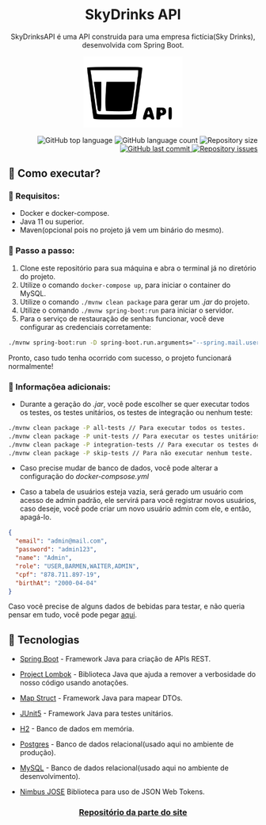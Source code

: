 <h1 align="center">SkyDrinks API</h1>

<p align="center">
    SkyDrinksAPI é uma API construida para uma empresa fictícia(Sky Drinks), desenvolvida com Spring Boot.   
</p>

<p align="center">
    <img width="200" src="./SkyDrinksAPI.png" />
</p>

<p align="right">
  <img alt="GitHub top language" src="https://img.shields.io/github/languages/top/SkyG0D/sky-drinks-api.svg" />
  
  <img alt="GitHub language count" src="https://img.shields.io/github/languages/count/SkyG0D/sky-drinks-api.svg" />
  
  <img alt="Repository size" src="https://img.shields.io/github/repo-size/SkyG0D/sky-drinks-api.svg" />

  <a href="https://github.com/SkyG0D/sky-drinks-api/commits/main">
    <img alt="GitHub last commit" src="https://img.shields.io/github/last-commit/SkyG0D/sky-drinks-api.svg" />
  </a>
  
  <a href="https://github.com/SkyG0D/sky-drinks-api/issues">
    <img alt="Repository issues" src="https://img.shields.io/github/issues/SkyG0D/sky-drinks-api.svg" />
  </a>
</p>

## :wrench: Como executar?

### :mag_right: Requisitos:

* Docker e docker-compose.
* Java 11 ou superior.
* Maven(opcional pois no projeto já vem um binário do mesmo).

### :athletic_shoe: Passo a passo:

1. Clone este repositório para sua máquina e abra o terminal já no diretório do projeto. 
2. Utilize o comando `docker-compose up`, para iniciar o container do MySQL.
3. Utilize o comando `./mvnw clean package` para gerar um *.jar* do projeto.
4. Utilize o comando `./mvnw spring-boot:run` para iniciar o servidor.
5. Para o serviço de restauração de senhas funcionar, você deve configurar as credenciais corretamente:

```bash
./mvnw spring-boot:run -D spring-boot.run.arguments="--spring.mail.username=SEU_USERNAME --spring.mail.password=SUA_SENHA"
```

Pronto, caso tudo tenha ocorrido com sucesso, o projeto funcionará normalmente!

### :paperclip: Informaçõea adicionais:

* Durante a geração do *.jar*, você pode escolher se quer executar todos os testes, os testes unitários, os testes de integração ou nenhum teste:

```bash
./mvnw clean package -P all-tests // Para executar todos os testes.
./mvnw clean package -P unit-tests // Para executar os testes unitários.
./mvnw clean package -P integration-tests // Para executar os testes de integração. 
./mvnw clean package -P skip-tests // Para não executar nenhum teste.
```

* Caso precise mudar de banco de dados, você pode alterar a configuração do *docker-compsose.yml*

* Caso a tabela de usuários esteja vazia, será gerado um usuário com acesso de admin padrão, ele servirá para você registrar novos usuários, caso deseje, você pode criar um novo usuário admin com ele, e então, apagá-lo.

```json
{
  "email": "admin@mail.com",
  "password": "admin123",
  "name": "Admin",
  "role": "USER,BARMEN,WAITER,ADMIN",
  "cpf": "878.711.897-19",
  "birthAt": "2000-04-04"
}
```

Caso você precise de alguns dados de bebidas para testar, e não queria pensar em tudo, você pode pegar [aqui](https://github.com/SkyG0D/sky-drinks-api/releases/tag/v1.0.0).

## :rocket: Tecnologias

* [Spring Boot](https://spring.io/projects/spring-boot) - Framework Java para criação de APIs REST.

* [Project Lombok](https://projectlombok.org/) - Biblioteca Java que ajuda a remover a verbosidade do nosso código usando anotações.

* [Map Struct](https://mapstruct.org/) - Framework Java para mapear DTOs.

* [JUnit5](https://junit.org/junit5/) - Framework Java para testes unitários.

* [H2](http://www.h2database.com/html/features.html) - Banco de dados em memória.

* [Postgres](https://www.postgresql.org/) - Banco de dados relacional(usado aqui no ambiente de produção).

* [MySQL](https://www.mysql.com/) - Banco de dados relacional(usado aqui no ambiente de desenvolvimento).

* [Nimbus JOSE](https://mvnrepository.com/artifact/com.nimbusds/nimbus-jose-jwt) Biblioteca para uso de JSON Web Tokens.

<h3 align="center">
    <a href="https://github.com/SkyG0D/sky-drinks-ui">Repositório da parte do site</a>
</h3>
